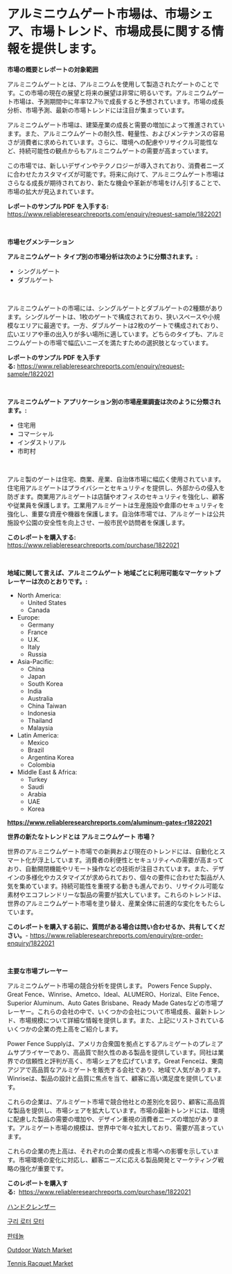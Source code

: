 <p><h1>アルミニウムゲート市場は、市場シェア、市場トレンド、市場成長に関する情報を提供します。</h1></p><p><strong>市場の概要とレポートの対象範囲</strong></p>
<p><p>アルミニウムゲートとは、アルミニウムを使用して製造されたゲートのことです。この市場の現在の展望と将来の展望は非常に明るいです。アルミニウムゲート市場は、予測期間中に年率12.7％で成長すると予想されています。市場の成長分析、市場予測、最新の市場トレンドには注目が集まっています。</p><p>アルミニウムゲート市場は、建築産業の成長と需要の増加によって推進されています。また、アルミニウムゲートの耐久性、軽量性、およびメンテナンスの容易さが消費者に求められています。さらに、環境への配慮やリサイクル可能性など、持続可能性の観点からもアルミニウムゲートの需要が高まっています。</p><p>この市場では、新しいデザインやテクノロジーが導入されており、消費者ニーズに合わせたカスタマイズが可能です。将来に向けて、アルミニウムゲート市場はさらなる成長が期待されており、新たな機会や革新が市場をけん引することで、市場の拡大が見込まれています。</p></p>
<p><strong>レポートのサンプル PDF を入手する:</strong> <a href="https://www.reliableresearchreports.com/enquiry/request-sample/1822021">https://www.reliableresearchreports.com/enquiry/request-sample/1822021</a></p>
<p>&nbsp;</p>
<p><strong>市場セグメンテーション</strong></p>
<p><strong>アルミニウムゲート タイプ別の市場分析は次のように分類されます。:</strong></p>
<p><ul><li>シングルゲート</li><li>ダブルゲート</li></ul></p>
<p>&nbsp;</p>
<p><p>アルミニウムゲートの市場には、シングルゲートとダブルゲートの2種類があります。シングルゲートは、1枚のゲートで構成されており、狭いスペースや小規模なエリアに最適です。一方、ダブルゲートは2枚のゲートで構成されており、広いエリアや車の出入りが多い場所に適しています。どちらのタイプも、アルミニウムゲートの市場で幅広いニーズを満たすための選択肢となっています。</p></p>
<p><strong>レポートのサンプル PDF を入手する:</strong>&nbsp;<a href="https://www.reliableresearchreports.com/enquiry/request-sample/1822021">https://www.reliableresearchreports.com/enquiry/request-sample/1822021</a></p>
<p>&nbsp;</p>
<p><strong> アルミニウムゲート アプリケーション別の市場産業調査は次のように分類されます。:</strong></p>
<p><ul><li>住宅用</li><li>コマーシャル</li><li>インダストリアル</li><li>市町村</li></ul></p>
<p>&nbsp;</p>
<p><p>アルミ製のゲートは住宅、商業、産業、自治体市場に幅広く使用されています。住宅用アルミゲートはプライバシーとセキュリティを提供し、外部からの侵入を防ぎます。商業用アルミゲートは店舗やオフィスのセキュリティを強化し、顧客や従業員を保護します。工業用アルミゲートは生産施設や倉庫のセキュリティを強化し、重要な資産や機器を保護します。自治体市場では、アルミゲートは公共施設や公園の安全性を向上させ、一般市民や訪問者を保護します。</p></p>
<p><strong>このレポートを購入する:</strong>&nbsp; <a href="https://www.reliableresearchreports.com/purchase/1822021">https://www.reliableresearchreports.com/purchase/1822021</a></p>
<p>&nbsp;</p>
<p><strong>地域に関して言えば、アルミニウムゲート 地域ごとに利用可能なマーケットプレーヤーは次のとおりです。:</strong></p>
<p><ul>
    <li>
        North America:
        <ul>
            <li>United States</li>
            <li>Canada</li>
        </ul>
    </li>
    <li>
        Europe:
        <ul>
            <li>Germany</li>
            <li>France</li>
            <li>U.K.</li>
            <li>Italy</li>
            <li>Russia</li>
        </ul>
    </li>
    <li>
        Asia-Pacific:
        <ul>
            <li>China</li>
            <li>Japan</li>
            <li>South Korea</li>
            <li>India</li>
            <li>Australia</li>
            <li>China Taiwan</li>
            <li>Indonesia</li>
            <li>Thailand</li>
            <li>Malaysia</li>
        </ul>
    </li>
    <li>
        Latin America:
        <ul>
            <li>Mexico</li>
            <li>Brazil</li>
            <li>Argentina Korea</li>
            <li>Colombia</li>
        </ul>
    </li>
    <li>
        Middle East & Africa:
        <ul>
            <li>Turkey</li>
            <li>Saudi</li>
            <li>Arabia</li>
            <li>UAE</li>
            <li>Korea</li>
        </ul>
    </li>
    </ul></p>
<p><strong><a href="https://www.reliableresearchreports.com/aluminum-gates-r1822021">https://www.reliableresearchreports.com/aluminum-gates-r1822021</a></strong>&nbsp;</p>
<p><strong>世界の新たなトレンドとは アルミニウムゲート 市場？</strong></p>
<p><p>世界のアルミニウムゲート市場での新興および現在のトレンドには、自動化とスマート化が浮上しています。消費者の利便性とセキュリティへの需要が高まっており、自動開閉機能やリモート操作などの技術が注目されています。また、デザインの多様化やカスタマイズが求められており、個々の要件に合わせた製品が人気を集めています。持続可能性を重視する動きも進んでおり、リサイクル可能な素材やエコフレンドリーな製品の需要が拡大しています。これらのトレンドは、世界のアルミニウムゲート市場を塗り替え、産業全体に前進的な変化をもたらしています。</p></p>
<p><strong>このレポートを購入する前に、質問がある場合は問い合わせるか、共有してください。</strong>- <a href="https://www.reliableresearchreports.com/enquiry/pre-order-enquiry/1822021">https://www.reliableresearchreports.com/enquiry/pre-order-enquiry/1822021</a></p>
<p>&nbsp;</p>
<p><strong>主要な市場プレーヤー</strong></p>
<p><p>アルミニウムゲート市場の競合分析を提供します。 Powers Fence Supply、Great Fence、Winrise、Ametco、Ideal、ALUMERO、Horizal、Elite Fence、Superior Aluminum、Auto Gates Brisbane、Ready Made Gatesなどの市場プレーヤー。これらの会社の中で、いくつかの会社について市場成長、最新トレンド、市場規模について詳細な情報を提供します。また、上記にリストされているいくつかの企業の売上高をご紹介します。</p><p>Power Fence Supplyは、アメリカ合衆国を拠点とするアルミゲートのプレミアムサプライヤーであり、高品質で耐久性のある製品を提供しています。同社は業界での信頼性と評判が高く、市場シェアを広げています。Great Fenceは、東南アジアで高品質なアルミゲートを販売する会社であり、地域で人気があります。Winriseは、製品の設計と品質に焦点を当て、顧客に高い満足度を提供しています。</p><p>これらの企業は、アルミゲート市場で競合他社との差別化を図り、顧客に高品質な製品を提供し、市場シェアを拡大しています。市場の最新トレンドには、環境に配慮した製品の需要の増加や、デザイン重視の消費者ニーズの増加があります。アルミゲート市場の規模は、世界中で年々拡大しており、需要が高まっています。</p><p>これらの企業の売上高は、それぞれの企業の成長と市場への影響を示しています。市場環境の変化に対応し、顧客ニーズに応える製品開発とマーケティング戦略の強化が重要です。</p></p>
<p><strong>このレポートを購入する:</strong>&nbsp;&nbsp;<a href="https://www.reliableresearchreports.com/purchase/1822021">https://www.reliableresearchreports.com/purchase/1822021</a></p>
<p><p><a href="https://medium.com/@kaiyaahoney54645/%E3%83%8F%E3%83%B3%E3%83%89%E3%82%AF%E3%83%AC%E3%83%B3%E3%82%B6%E3%83%BC%E5%B8%82%E5%A0%B4%E3%81%AE%E8%A6%8F%E6%A8%A1-cagr-%E3%83%88%E3%83%AC%E3%83%B3%E3%83%89-2024%E5%B9%B4%E3%81%8B%E3%82%892030%E5%B9%B4-67f7ee4ad667">ハンドクレンザー</a></p><p><a href="https://medium.com/@dallasrrellwg/%EA%B5%AC%EB%A6%AC-%EB%A1%9C%ED%84%B0-%EB%AA%A8%ED%84%B0-%EC%8B%9C%EC%9E%A5-%EC%8B%9C%EC%9E%A5-cagr-%EC%8B%9C%EC%9E%A5-%ED%8A%B8%EB%A0%8C%EB%93%9C-%EB%B0%8F-%EC%84%B1%EC%9E%A5-%EC%A0%84%EB%9E%B5%EC%97%90-%EB%8C%80%ED%95%9C-%ED%86%B5%EC%B0%B0%EB%A0%A5-cebdbc04875f">구리 로터 모터</a></p><p><a href="https://github.com/OwenHamiytll568745/Market-Research-Report-List-1/blob/main/588633727480.md">판테놀</a></p><p><a href="https://www.linkedin.com/pulse/outdoor-watch-market-size-cagr-trends-2024-2030-corner-report-bkboe?trackingId=%2BaQUoRAm%2F5PsCU9vzmbR1w%3D%3D">Outdoor Watch Market</a></p><p><a href="https://www.linkedin.com/pulse/tennis-racquet-market-size-outlook-forecast-2024-2031-d0qle?trackingId=BGY0uRbZ6W%2BGv1pCU0IJ9Q%3D%3D">Tennis Racquet Market</a></p></p>